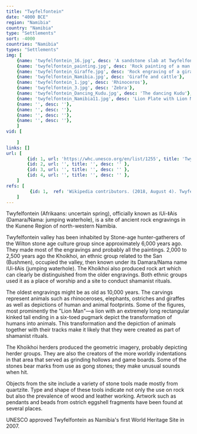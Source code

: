```yaml
---
title: "Twyfelfontein"
date: "4000 BCE"
region: "Namibia"
country: "Namibia" 
type: "Settlements"
sort: -4000
countries: "Namibia"
types: "Settlements"
img: [
    {name: 'twyfelfontein_16.jpg', desc: 'A sandstone slab at Twyfelfontein. The animals are the older engravings, overlaid by the circles.'},
    {name: 'twyfelfontein_painting.jpg', desc: 'Rock painting of a man'},
    {name: 'twyfelfontein_Giraffe.jpg', desc: 'Rock engraving of a giraffe'},
    {name: 'twyfelfontein_Namibia.jpg', desc: 'Giraffe and cattle'},
    {name: 'twyfelfontein_1.jpg', desc: 'Rhinoceros'},
    {name: 'twyfelfontein_3.jpg', desc: 'Zebra'},
    {name: 'twyfelfontein_Dancing_Kudu.jpg', desc: 'The dancing Kudu'},
    {name: 'twyfelfontein_Namibia11.jpg', desc: 'Lion Plate with Lion Man, a creature with human toes, an overly long tail with a rectangular kink and a pugmark at its tip'},
    {name: '', desc: ''},
    {name: '', desc: ''},
    {name: '', desc: ''},
    {name: '', desc: ''},
    ]
vid: [
        
    ]
links: []
url: [
        {id: 1, url: 'https://whc.unesco.org/en/list/1255', title: 'Twyfelfontein or /Ui-//aes', desc: '' },
        {id: 2, url: '', title: '', desc: '' },
        {id: 3, url: '', title: '', desc: '' },
        {id: 4, url: '', title: '', desc: '' },
    ]
refs: [
         {id: 1,  ref: 'Wikipedia contributors. (2018, August 4). Twyfelfontein. In Wikipedia, The Free Encyclopedia. Retrieved 22:10, February 3, 2019, from ', url: 'https://en.wikipedia.org/w/index.php?title=Twyfelfontein&oldid=853375475'}
    ]
---
```

Twyfelfontein (Afrikaans: uncertain spring), officially known as ǀUi-ǁAis (Damara/Nama: jumping waterhole), is a site of ancient rock engravings in the Kunene Region of north-western Namibia.

Twyfelfontein valley has been inhabited by Stone-age hunter-gatherers of the Wilton stone age culture group since approximately 6,000 years ago. They made most of the engravings and probably all the paintings. 2,000 to 2,500 years ago the Khoikhoi, an ethnic group related to the San (Bushmen), occupied the valley, then known under its Damara/Nama name ǀUi-ǁAis (jumping waterhole). The Khoikhoi also produced rock art which can clearly be distinguished from the older engravings. Both ethnic groups used it as a place of worship and a site to conduct shamanist rituals.

The oldest engravings might be as old as 10,000 years. The carvings represent animals such as rhinoceroses, elephants, ostriches and giraffes as well as depictions of human and animal footprints. Some of the figures, most prominently the "Lion Man"—a lion with an extremely long rectangular kinked tail ending in a six-toed pugmark depict the transformation of humans into animals. This transformation and the depiction of animals together with their tracks make it likely that they were created as part of shamanist rituals. 

The Khoikhoi herders produced the geometric imagery, probably depicting herder groups. They are also the creators of the more worldly indentations in that area that served as grinding hollows and game boards. Some of the stones bear marks from use as gong stones; they make unusual sounds when hit.

Objects from the site include a variety of stone tools made mostly from quartzite. Type and shape of these tools indicate not only the use on rock but also the prevalence of wood and leather working. Artwork such as pendants and beads from ostrich eggshell fragments have been found at several places.

UNESCO approved Twyfelfontein as Namibia's first World Heritage Site in 2007.